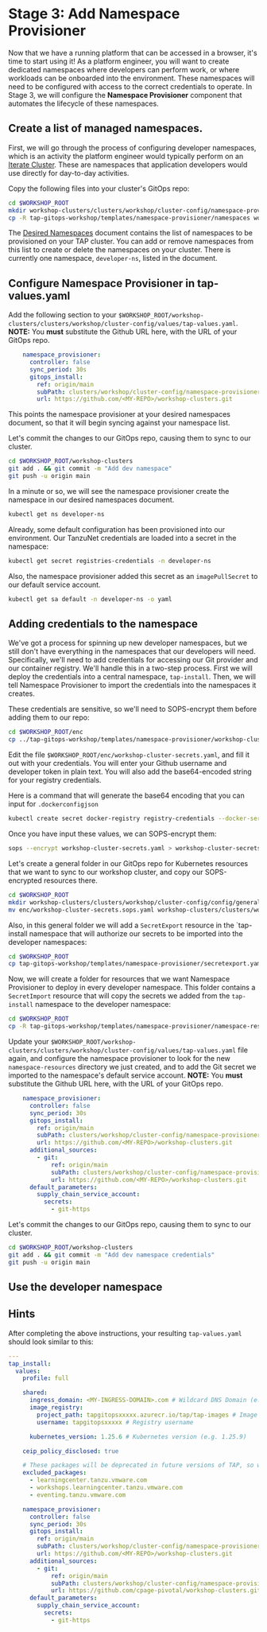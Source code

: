 # Stage 3: Add Namespace Provisioner

Now that we have a running platform that can be accessed in a browser, it's time to start using it! As a platform engineer, you will want to create dedicated namespaces where developers can perform work, or where workloads can be onboarded into the environment. These namespaces will need to be configured with access to the correct credentials to operate. In Stage 3, we will configure the **Namespace Provisioner** component that automates the lifecycle of these namespaces.

## Create a list of managed namespaces.

First, we will go through the process of configuring developer namespaces, which is an activity the platform engineer would typically perform on an [Iterate Cluster](https://docs.vmware.com/en/VMware-Tanzu-Application-Platform/1.5/tap-reference-architecture/GUID-reference-designs-tap-architecture-planning.html#iterate-cluster-requirements-10). These are namespaces that application developers would use directly for day-to-day activities.

Copy the following files into your cluster's GitOps repo:

```bash
cd $WORKSHOP_ROOT
mkdir workshop-clusters/clusters/workshop/cluster-config/namespace-provisioner
cp -R tap-gitops-workshop/templates/namespace-provisioner/namespaces workshop-clusters/clusters/workshop/cluster-config/namespace-provisioner
```

The [Desired Namespaces](templates/namespace-provisioner/namespaces/desired-namespaces.yaml) document contains the list of namespaces to be provisioned on your TAP cluster. You can add or remove namespaces from this list to create or delete the namespaces on your cluster. There is currently one namespace, `developer-ns`, listed in the document.

## Configure Namespace Provisioner in tap-values.yaml

Add the following section to your `$WORKSHOP_ROOT/workshop-clusters/clusters/workshop/cluster-config/values/tap-values.yaml`. **NOTE:** You **must** substitute the Github URL here, with the URL of your GitOps repo.

```yaml
    namespace_provisioner:
      controller: false
      sync_period: 30s
      gitops_install:
        ref: origin/main
        subPath: clusters/workshop/cluster-config/namespace-provisioner/namespaces
        url: https://github.com/<MY-REPO>/workshop-clusters.git
```

This points the namespace provisioner at your desired namespaces document, so that it will begin syncing against your namespace list.

Let's commit the changes to our GitOps repo, causing them to sync to our cluster.

```bash
cd $WORKSHOP_ROOT/workshop-clusters
git add . && git commit -m "Add dev namespace"
git push -u origin main
```

In a minute or so, we will see the namespace provisioner create the namespace in our desired namespaces document.

```bash
kubectl get ns developer-ns
```

Already, some default configuration has been provisioned into our environment. Our TanzuNet credentials are loaded into a secret in the namespace:

```bash
kubectl get secret registries-credentials -n developer-ns
```

Also, the namespace provisioner added this secret as an `imagePullSecret` to our default service account.

```bash
kubectl get sa default -n developer-ns -o yaml
```

## Adding credentials to the namespace

We've got a process for spinning up new developer namespaces, but we still don't have everything in the namespaces that our developers will need. Specifically, we'll need to add credentials for accessing our Git provider and our container registry. We'll handle this in a two-step process. First we will deploy the credentials into a central namespace, `tap-install`. Then, we will tell Namespace Provisioner to import the credentials into the namespaces it creates.

These credentials are sensitive, so we'll need to SOPS-encrypt them before adding them to our repo:

```bash
cd $WORKSHOP_ROOT/enc
cp ../tap-gitops-workshop/templates/namespace-provisioner/workshop-cluster-secrets.yaml .
```

Edit the file `$WORKSHOP_ROOT/enc/workshop-cluster-secrets.yaml`, and fill it out with your credentials. You will enter your Github username and developer token in plain text. You will also add the base64-encoded string for your registry credentials.

Here is a command that will generate the base64 encoding that you can input for `.dockerconfigjson`

```bash
kubectl create secret docker-registry registry-credentials --docker-server=[My Registry Server] --docker-username=[Registry Username] --docker-password=[Registry Password] --dry-run=client -o jsonpath='{.data.\.dockerconfigjson}'
```

Once you have input these values, we can SOPS-encrypt them:

```bash
sops --encrypt workshop-cluster-secrets.yaml > workshop-cluster-secrets.sops.yaml
```

Let's create a general folder in our GitOps repo for Kubernetes resources that we want to sync to our workshop cluster, and copy our SOPS-encrypted resources there.

```bash
cd $WORKSHOP_ROOT
mkdir workshop-clusters/clusters/workshop/cluster-config/config/general
mv enc/workshop-cluster-secrets.sops.yaml workshop-clusters/clusters/workshop/cluster-config/config/general
```

Also, in this general folder we will add a `SecretExport` resource in the `tap-install namespace that will authorize our secrets to be imported into the developer namespaces:

```bash
cd $WORKSHOP_ROOT
cp tap-gitops-workshop/templates/namespace-provisioner/secretexport.yaml workshop-clusters/clusters/workshop/cluster-config/config/general
```

Now, we will create a folder for resources that we want Namespace Provisioner to deploy in every developer namespace. This folder contains a `SecretImport` resource that will copy the secrets we added from the `tap-install` namespace to the developer namespace:

```bash
cd $WORKSHOP_ROOT
cp -R tap-gitops-workshop/templates/namespace-provisioner/namespace-resources workshop-clusters/clusters/workshop/cluster-config/namespace-provisioner
```

Update your `$WORKSHOP_ROOT/workshop-clusters/clusters/workshop/cluster-config/values/tap-values.yaml` file again, and configure the namespace provisioner to look for the new `namespace-resources` directory we just created, and to add the Git secret we imported to the namespace's default service account. **NOTE:** You **must** substitute the Github URL here, with the URL of your GitOps repo.

```yaml
    namespace_provisioner:
      controller: false
      sync_period: 30s
      gitops_install:
        ref: origin/main
        subPath: clusters/workshop/cluster-config/namespace-provisioner/namespaces
        url: https://github.com/<MY-REPO>/workshop-clusters.git
      additional_sources:
        - git:
            ref: origin/main
            subPath: clusters/workshop/cluster-config/namespace-provisioner/namespace-resources
            url: https://github.com/<MY-REPO>/workshop-clusters.git
      default_parameters:
        supply_chain_service_account:
          secrets:
            - git-https
```

Let's commit the changes to our GitOps repo, causing them to sync to our cluster.

```bash
cd $WORKSHOP_ROOT/workshop-clusters
git add . && git commit -m "Add dev namespace credentials"
git push -u origin main
```

## Use the developer namespace

## Hints

After completing the above instructions, your resulting `tap-values.yaml` should look similar to this:

```yaml
---
tap_install:
  values:
    profile: full

    shared:
      ingress_domain: <MY-INGRESS-DOMAIN>.com # Wildcard DNS Domain (e.g. tap.myexample.com)
      image_registry:
        project_path: tapgitopsxxxxx.azurecr.io/tap/tap-images # Image registry project path (e.g. harbor.myexample.com/tap/tap-images)
        username: tapgitopsxxxxx # Registry username

      kubernetes_version: 1.25.6 # Kubernetes version (e.g. 1.25.9)

    ceip_policy_disclosed: true

    # These packages will be deprecated in future versions of TAP, so we will exclude them to free up space on the cluster
    excluded_packages:
      - learningcenter.tanzu.vmware.com
      - workshops.learningcenter.tanzu.vmware.com
      - eventing.tanzu.vmware.com

    namespace_provisioner:
      controller: false
      sync_period: 30s
      gitops_install:
        ref: origin/main
        subPath: clusters/workshop/cluster-config/namespace-provisioner
        url: https://github.com/<MY-REPO>/workshop-clusters.git
      additional_sources:
        - git:
            ref: origin/main
            subPath: clusters/workshop/cluster-config/namespace-provisioner/namespace-resources
            url: https://github.com/cpage-pivotal/workshop-clusters.git
      default_parameters:
        supply_chain_service_account:
          secrets:
            - git-https
```
